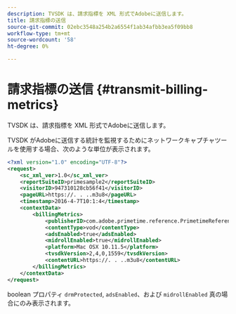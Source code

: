 ```yaml
---
description: TVSDK は、請求指標を XML 形式でAdobeに送信します。
title: 請求指標の送信
source-git-commit: 02ebc3548a254b2a6554f1ab34afbb3ea5f09bb8
workflow-type: tm+mt
source-wordcount: '58'
ht-degree: 0%

---
```


# 請求指標の送信 {#transmit-billing-metrics}

TVSDK は、請求指標を XML 形式でAdobeに送信します。

<!--<a id="example_13ABDB1CC0B549968A534765378DA3A0"></a>-->

TVSDK がAdobeに送信する統計を監視するためにネットワークキャプチャツールを使用する場合、次のような単位が表示されます。

```xml
<?xml version="1.0" encoding="UTF-8"?>
<request>
    <sc_xml_ver>1.0</sc_xml_ver>
    <reportSuiteID>primesample2</reportSuiteID>
    <visitorID>947310128cb56f41</visitorID>
    <pageURL>https://. . ..m3u8</pageURL>
    <timestamp>2016-4-7T10:1:4</timestamp>
    <contextData>
        <billingMetrics>
            <publisherID>com.adobe.primetime.reference.PrimetimeReference</publisherID>
            <contentType>vod</contentType>
            <adsEnabled>true</adsEnabled>
            <midrollEnabled>true</midrollEnabled>
            <platform>Mac OSX 10.11.5</platform>
            <tvsdkVersion>2,4,0,1559</tvsdkVersion>
            <contentURL>https://. . ..m3u8</contentURL>
        </billingMetrics>
    </contextData>
</request>
```

boolean プロパティ `drmProtected`, `adsEnabled`、および `midrollEnabled` 真の場合にのみ表示されます。
